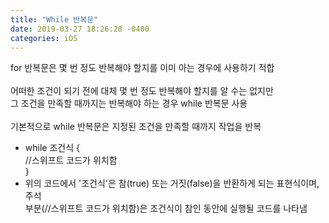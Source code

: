 ```yaml
---
title: "While 반복문"
date: 2019-03-27 18:26:28 -0400
categories: iOS
---
```

for 반복문은 몇 번 정도 반복해야 할지를 이미 아는 경우에 사용하기 적합
<br>
<br>
어떠한 조건이 되기 전에 대체 몇 번 정도 반복해야 할지를 알 수는 없지만 
<br>
그 조건을 만족할 때까지는 반복해야 하는 경우 while 반복문 사용
<br>
<br>
기본적으로 while 반복문은 지정된 조건을 만족할 때까지 작업을 반복
- while 조건식 {<br>
//스위프트 코드가 위치함<br>
}
- 위의 코드에서 '조건식'은 참(true) 또는 거짓(false)을 반환하게 되는 표현식이며, 주석<br>
부분(//스위프트 코드가 위치함)은 조건식이 참인 동안에 실행될 코드를 나타냄
